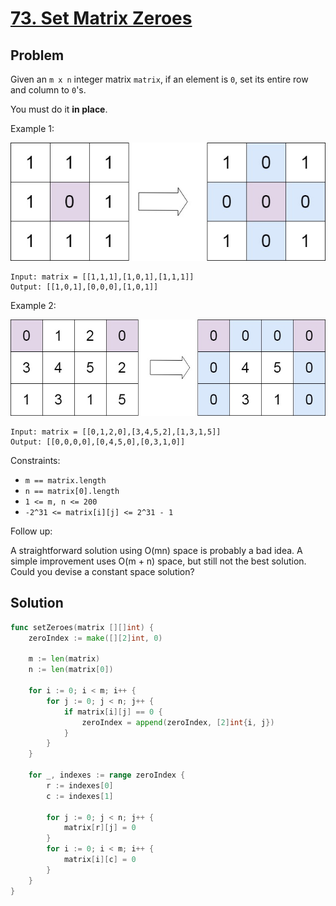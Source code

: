 # [73. Set Matrix Zeroes](https://leetcode.com/problems/set-matrix-zeroes/)

## Problem

Given an `m x n` integer matrix `matrix`, if an element is `0`, set its entire row and column to `0`'s.

You must do it **in place**.


Example 1:

![alt text](image.png)

```
Input: matrix = [[1,1,1],[1,0,1],[1,1,1]]
Output: [[1,0,1],[0,0,0],[1,0,1]]
```

Example 2:

![alt text](image-1.png)

```
Input: matrix = [[0,1,2,0],[3,4,5,2],[1,3,1,5]]
Output: [[0,0,0,0],[0,4,5,0],[0,3,1,0]]
``` 

Constraints:

- `m == matrix.length`
- `n == matrix[0].length`
- `1 <= m, n <= 200`
- `-2^31 <= matrix[i][j] <= 2^31 - 1`
 

Follow up:

A straightforward solution using O(mn) space is probably a bad idea.
A simple improvement uses O(m + n) space, but still not the best solution.
Could you devise a constant space solution?


## Solution

```go
func setZeroes(matrix [][]int) {
	zeroIndex := make([][2]int, 0)

	m := len(matrix)
	n := len(matrix[0])

	for i := 0; i < m; i++ {
		for j := 0; j < n; j++ {
			if matrix[i][j] == 0 {
				zeroIndex = append(zeroIndex, [2]int{i, j})
			}
		}
	}

	for _, indexes := range zeroIndex {
		r := indexes[0]
		c := indexes[1]

		for j := 0; j < n; j++ {
			matrix[r][j] = 0
		}
		for i := 0; i < m; i++ {
			matrix[i][c] = 0
		}
	}
}
```